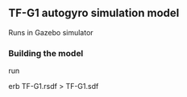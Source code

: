 ## TF-G1 autogyro simulation model

Runs in Gazebo simulator

### Building the model

run 

  erb TF-G1.rsdf > TF-G1.sdf 


